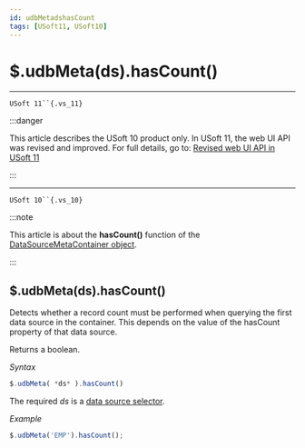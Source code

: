 ```yaml
---
id: udbMetadshasCount
tags: [USoft11, USoft10]
---
```

# $.udbMeta(ds).hasCount()



----

`USoft 11``{.vs_11}`


:::danger

This article describes the USoft 10 product only.
In USoft 11, the web UI API was revised and improved. For full details, go to:
[Revised web UI API in USoft 11](/docs/Web_and_app_UIs/UDB_udb/Revised_web_UI_API_in_USoft_11.md)

:::

----

`USoft 10``{.vs_10}`


:::note

This article is about the **hasCount()** function of the [DataSourceMetaContainer object](/docs/Web_and_app_UIs/UDB_DataSourceMetaContainer).

:::

## **$.udbMeta(ds).hasCount()**

Detects whether a record count must be performed when querying the first data source in the container. This depends on the value of the hasCount property of that data source.

Returns a boolean.

*Syntax*

```js
$.udbMeta( *ds* ).hasCount()
```

The required *ds* is a [data source selector](/docs/Web_and_app_UIs/UDB_DataSourceMetaContainer/UDB_DataSourceMetaContainer_object.md).

*Example*

```js
$.udbMeta('EMP').hasCount();
```

 